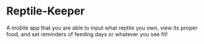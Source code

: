 # Reptile-Keeper
A mobile app that you are able to input what reptile you own, view its proper food, and set reminders of feeding days or whatever you see fit!

